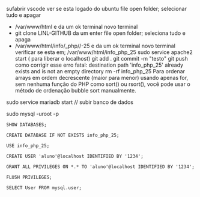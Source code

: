 sufabrir vscode
ver se esta logado do ubuntu
file open folder; selecionar tudo e apagar 
- /var/www/html e da um ok
terminal novo terminal 
- git clone LINL-GITHUB da um enter
file open folder; seleciona tudo e apaga 
- /var/www/html/info/_php//-25 e da um ok
terminal novo terminal
verificar se esta em; /var/www/html/info_php_25
sudo service apache2 start ( para liberar o localhost)
git add .
git commit -m "testo" 
git push
como corrigir esse erro fatal: destination path 'info_php_25' already exists and is not an empty directory
rm -rf info_php_25
Para ordenar arrays em ordem decrescente (maior para menor) usando apenas for, sem nenhuma função do PHP como sort() ou rsort(), você pode usar o método de ordenação bubble sort manualmente.

sudo service mariadb start // subir banco de dados

 sudo mysql -uroot -p

    SHOW DATABASES;

    CREATE DATABASE IF NOT EXISTS info_php_25;

    USE info_php_25;

    CREATE USER 'aluno'@localhost IDENTIFIED BY '1234';

    GRANT ALL PRIVILEGES ON *.* TO 'aluno'@localhost IDENTIFIED BY '1234';

    FLUSH PRIVILEGES;

    SELECT User FROM mysql.user;